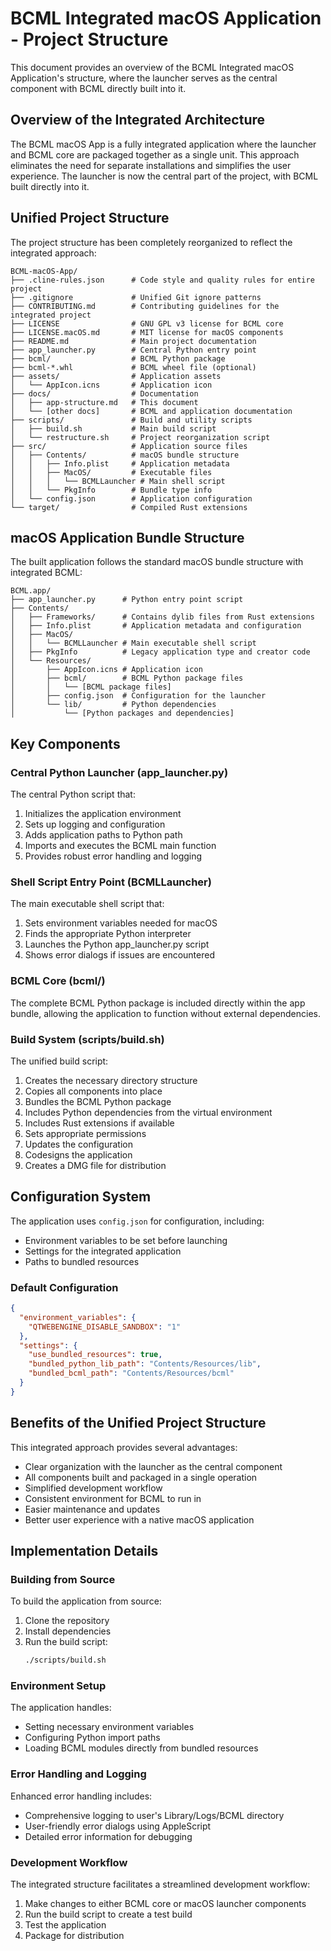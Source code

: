 # BCML Integrated macOS Application - Project Structure

This document provides an overview of the BCML Integrated macOS Application's structure, where the launcher serves as the central component with BCML directly built into it.

## Overview of the Integrated Architecture

The BCML macOS App is a fully integrated application where the launcher and BCML core are packaged together as a single unit. This approach eliminates the need for separate installations and simplifies the user experience. The launcher is now the central part of the project, with BCML built directly into it.

## Unified Project Structure

The project structure has been completely reorganized to reflect the integrated approach:

```
BCML-macOS-App/
├── .cline-rules.json      # Code style and quality rules for entire project
├── .gitignore             # Unified Git ignore patterns
├── CONTRIBUTING.md        # Contributing guidelines for the integrated project
├── LICENSE                # GNU GPL v3 license for BCML core
├── LICENSE.macOS.md       # MIT license for macOS components
├── README.md              # Main project documentation
├── app_launcher.py        # Central Python entry point
├── bcml/                  # BCML Python package
├── bcml-*.whl             # BCML wheel file (optional)
├── assets/                # Application assets
│   └── AppIcon.icns       # Application icon
├── docs/                  # Documentation
│   ├── app-structure.md   # This document
│   └── [other docs]       # BCML and application documentation
├── scripts/               # Build and utility scripts
│   ├── build.sh           # Main build script
│   └── restructure.sh     # Project reorganization script
├── src/                   # Application source files
│   ├── Contents/          # macOS bundle structure
│   │   ├── Info.plist     # Application metadata
│   │   ├── MacOS/         # Executable files
│   │   │   └── BCMLLauncher # Main shell script
│   │   └── PkgInfo        # Bundle type info
│   └── config.json        # Application configuration
└── target/                # Compiled Rust extensions
```

## macOS Application Bundle Structure

The built application follows the standard macOS bundle structure with integrated BCML:

```
BCML.app/
├── app_launcher.py      # Python entry point script
├── Contents/
│   ├── Frameworks/      # Contains dylib files from Rust extensions
│   ├── Info.plist       # Application metadata and configuration
│   ├── MacOS/
│   │   └── BCMLLauncher # Main executable shell script
│   ├── PkgInfo          # Legacy application type and creator code
│   └── Resources/
│       ├── AppIcon.icns # Application icon
│       ├── bcml/        # BCML Python package files
│       │   └── [BCML package files]
│       ├── config.json  # Configuration for the launcher
│       └── lib/         # Python dependencies
│           └── [Python packages and dependencies]
```

## Key Components

### Central Python Launcher (app_launcher.py)

The central Python script that:
1. Initializes the application environment
2. Sets up logging and configuration
3. Adds application paths to Python path
4. Imports and executes the BCML main function
5. Provides robust error handling and logging

### Shell Script Entry Point (BCMLLauncher)

The main executable shell script that:
1. Sets environment variables needed for macOS
2. Finds the appropriate Python interpreter
3. Launches the Python app_launcher.py script
4. Shows error dialogs if issues are encountered

### BCML Core (bcml/)

The complete BCML Python package is included directly within the app bundle, allowing the application to function without external dependencies.

### Build System (scripts/build.sh)

The unified build script:
1. Creates the necessary directory structure
2. Copies all components into place
3. Bundles the BCML Python package
4. Includes Python dependencies from the virtual environment
5. Includes Rust extensions if available
6. Sets appropriate permissions
7. Updates the configuration
8. Codesigns the application
9. Creates a DMG file for distribution

## Configuration System

The application uses `config.json` for configuration, including:
- Environment variables to be set before launching
- Settings for the integrated application
- Paths to bundled resources

### Default Configuration

```json
{
  "environment_variables": {
    "QTWEBENGINE_DISABLE_SANDBOX": "1"
  },
  "settings": {
    "use_bundled_resources": true,
    "bundled_python_lib_path": "Contents/Resources/lib",
    "bundled_bcml_path": "Contents/Resources/bcml"
  }
}
```

## Benefits of the Unified Project Structure

This integrated approach provides several advantages:
- Clear organization with the launcher as the central component
- All components built and packaged in a single operation
- Simplified development workflow
- Consistent environment for BCML to run in
- Easier maintenance and updates
- Better user experience with a native macOS application

## Implementation Details

### Building from Source

To build the application from source:

1. Clone the repository
2. Install dependencies
3. Run the build script:
   ```bash
   ./scripts/build.sh
   ```

### Environment Setup

The application handles:
- Setting necessary environment variables
- Configuring Python import paths
- Loading BCML modules directly from bundled resources

### Error Handling and Logging

Enhanced error handling includes:
- Comprehensive logging to user's Library/Logs/BCML directory
- User-friendly error dialogs using AppleScript
- Detailed error information for debugging

### Development Workflow

The integrated structure facilitates a streamlined development workflow:
1. Make changes to either BCML core or macOS launcher components
2. Run the build script to create a test build
3. Test the application
4. Package for distribution
